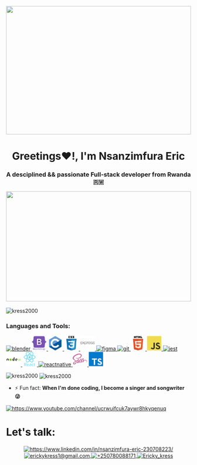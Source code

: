 <img width="100%" height="350" src="https://user-images.githubusercontent.com/91186046/191090372-8c575c38-40ef-43f5-9aae-316bdad7d668.gif"/>
<h1  align="center">Greetings❤️!, I'm Nsanzimfura Eric</h1>
<h3 align="center">A desciplined && passionate Full-stack developer from Rwanda 🇷🇼</h3>
  <img src="https://user-images.githubusercontent.com/91186046/191083621-b505f8c2-6cce-4a1b-8f19-edabca6d3919.png" height="300" width="100%" />

<p align="left"> <img src="https://komarev.com/ghpvc/?username=kress2000&label=Profile%20views&color=0e75b6&style=flat" alt="kress2000" /> </p>

<h3 align="left">Languages and Tools:</h3>
<p align="left"> <a href="https://www.blender.org/" target="_blank" rel="noreferrer"> <img src="https://download.blender.org/branding/community/blender_community_badge_white.svg" alt="blender" width="40" height="40"/> </a> <a href="https://getbootstrap.com" target="_blank" rel="noreferrer"> <img src="https://raw.githubusercontent.com/devicons/devicon/master/icons/bootstrap/bootstrap-plain-wordmark.svg" alt="bootstrap" width="40" height="40"/> </a> <a href="https://www.cprogramming.com/" target="_blank" rel="noreferrer"> <img src="https://raw.githubusercontent.com/devicons/devicon/master/icons/c/c-original.svg" alt="c" width="40" height="40"/> </a> <a href="https://www.w3schools.com/css/" target="_blank" rel="noreferrer"> <img src="https://raw.githubusercontent.com/devicons/devicon/master/icons/css3/css3-original-wordmark.svg" alt="css3" width="40" height="40"/> </a> <a href="https://expressjs.com" target="_blank" rel="noreferrer"> <img src="https://raw.githubusercontent.com/devicons/devicon/master/icons/express/express-original-wordmark.svg" alt="express" width="40" height="40"/> </a> <a href="https://www.figma.com/" target="_blank" rel="noreferrer"> <img src="https://www.vectorlogo.zone/logos/figma/figma-icon.svg" alt="figma" width="40" height="40"/> </a> <a href="https://git-scm.com/" target="_blank" rel="noreferrer"> <img src="https://www.vectorlogo.zone/logos/git-scm/git-scm-icon.svg" alt="git" width="40" height="40"/> </a> <a href="https://www.w3.org/html/" target="_blank" rel="noreferrer"> <img src="https://raw.githubusercontent.com/devicons/devicon/master/icons/html5/html5-original-wordmark.svg" alt="html5" width="40" height="40"/> </a> <a href="https://developer.mozilla.org/en-US/docs/Web/JavaScript" target="_blank" rel="noreferrer"> <img src="https://raw.githubusercontent.com/devicons/devicon/master/icons/javascript/javascript-original.svg" alt="javascript" width="40" height="40"/> </a> <a href="https://jestjs.io" target="_blank" rel="noreferrer"> <img src="https://www.vectorlogo.zone/logos/jestjsio/jestjsio-icon.svg" alt="jest" width="40" height="40"/> </a> <a href="https://nodejs.org" target="_blank" rel="noreferrer"> <img src="https://raw.githubusercontent.com/devicons/devicon/master/icons/nodejs/nodejs-original-wordmark.svg" alt="nodejs" width="40" height="40"/> </a> <a href="https://reactjs.org/" target="_blank" rel="noreferrer"> <img src="https://raw.githubusercontent.com/devicons/devicon/master/icons/react/react-original-wordmark.svg" alt="react" width="40" height="40"/> </a> <a href="https://reactnative.dev/" target="_blank" rel="noreferrer"> <img src="https://reactnative.dev/img/header_logo.svg" alt="reactnative" width="40" height="40"/> </a> <a href="https://sass-lang.com" target="_blank" rel="noreferrer"> <img src="https://raw.githubusercontent.com/devicons/devicon/master/icons/sass/sass-original.svg" alt="sass" width="40" height="40"/> </a> <a href="https://www.typescriptlang.org/" target="_blank" rel="noreferrer"> <img src="https://raw.githubusercontent.com/devicons/devicon/master/icons/typescript/typescript-original.svg" alt="typescript" width="40" height="40"/> </a> </p>

<p><img align="left" src="https://github-readme-stats.vercel.app/api/top-langs?username=kress2000&show_icons=true&locale=en&layout=compact" alt="kress2000" /></p>

<p>&nbsp;<img align="center" src="https://github-readme-stats.vercel.app/api?username=kress2000&show_icons=true&locale=en" alt="kress2000" /></p>




- ⚡ Fun fact: **When I'm done coding, I become a singer and songwriter 😜**
<p align="left">
<a href="https://www.youtube.com/c/https://www.youtube.com/channel/ucrwuifcuk7aywr8hkyqenuq" target="blank"><img align="center" src="https://raw.githubusercontent.com/rahuldkjain/github-profile-readme-generator/master/src/images/icons/Social/youtube.svg" alt="https://www.youtube.com/channel/ucrwuifcuk7aywr8hkyqenuq" height="30" width="40" /></a>
</p>

<h1 align="left">Let's talk: </h1>
 
<p align="center" width="100%">
<a href="https://linkedin.com/in/https://www.linkedin.com/in/nsanzimfura-eric-230708223/" target="blank"><img align="center" src="https://raw.githubusercontent.com/rahuldkjain/github-profile-readme-generator/master/src/images/icons/Social/linked-in-alt.svg" alt="https://www.linkedin.com/in/nsanzimfura-eric-230708223/" height="30" width="40" /></a>
<a href="https://mail.google.com/mail/?view=cm&fs=1&tf=1&to=erickykress1@gmail.com" target="blank">
    <img align="center" src="https://user-images.githubusercontent.com/91186046/191096020-05082164-c8d3-4b65-b2ac-66503cbf3fd5.png" alt="erickykress1@gmail.com" height="30" width="40" />
  </a>
  <a href="https://api.whatsapp.com/send?phone=250780088171&text=Send20%a20%quote" target="blank">
  <img align="center" src="https://user-images.githubusercontent.com/91186046/191099462-f556b47f-34d2-43ac-a585-1a5b687671f1.png" alt="+250780088171" height="30" width="40" />
  <a href="https://www.instagram.com/ericky_kress/" target="blank">
  <img align="center" src="https://user-images.githubusercontent.com/91186046/191099433-c9a6a59e-ca75-45e8-9265-a8ee88236474.png" alt="Ericky_kress" height="30" width="40" />
  
  </a>
</p>
